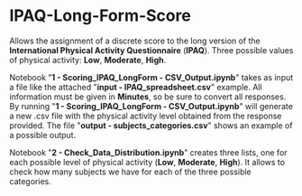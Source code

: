 # IPAQ-Long-Form-Score
Allows the assignment of a discrete score to the long version of the **International Physical Activity Questionnaire** (**IPAQ**). Three possible values of physical activity: **Low**, **Moderate**, **High**.

Notebook "**1 - Scoring_IPAQ_LongForm - CSV_Output.ipynb**" takes as input a file like the attached "**input - IPAQ_spreadsheet.csv**" example. All information must be given in **Minutes**, so be sure to convert all responses.
By running "**1 - Scoring_IPAQ_LongForm - CSV_Output.ipynb**" will generate a new .csv file with the physical activity level obtained from the response provided. The file "**output - subjects_categories.csv**" shows an example of a possible output.

Notebook "**2 - Check_Data_Distribution.ipynb**" creates three lists, one for each possible level of physical activity (**Low**, **Moderate**, **High**). It allows to check how many subjects we have for each of the three possible categories. 
